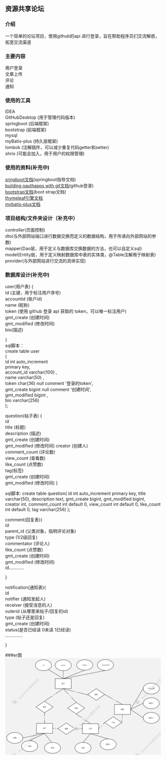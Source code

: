 ## 资源共享论坛

### 介绍
一个简单的论坛项目，使用github的api 进行登录，旨在帮助程序员们交流解惑，拓宽交流渠道

### 主要内容
用户登录  
文章上传   
评论  
通知

### 使用的工具
IDEA  
GitHubDesktop (用于管理代码版本)  
springboot (后端框架)  
bootstrap (前端框架)  
mysql   
myBatis-plus (持久层框架)  
lombok (注解插件，可以减少重复代码getter和setter)  
shrio (可能会加入，用于用户的权限管理)


### 使用的资料(补充中)
[sringboot文档](https://spring.io/guides)(springboot指导文档)  
[building oauthapps with git文档](https://docs.github.com/en/apps/oauth-apps/building-oauth-apps)(github登录)  
[bootstrap文档](https://v3.bootcss.com/getting-started/)(boot strap文档)  
[thymeleaf引擎文档](https://fanlychie.github.io/post/thymeleaf.html)  
[mybatis-plus文档](https://baomidou.com/introduce/)

### 项目结构/文件夹设计（补充中）
controller(页面控制)  
dto(与外部网站端口进行数据交换而定义的数据结构，用于传递向外部网站的参数)  
mapper(Dao层，用于定义与数据库交换数据的方法，也可以自定义sql)  
model(Entity层，用于定义映射数据库中表的实体类，@Table注解用于映射表)
provider(与外部网站进行交流的具体实现)

### 数据库设计(补充中)
user(用户表) {   
id (主键，用于标注用户序号)  
accountid (账户id)  
name (昵称)  
token (使用 github 登录 api 获取的 token，可以唯一标注用户)  
gmt_create (创建时间)   
gmt_modified (修改时间)  
bio(描述)

}  
sql脚本：  
create table user  
(  
id           int auto_increment   
primary key,   
account_id   varchar(100) ,   
name         varchar(50)  ,   
token        char(36)     null comment '登录的token',   
gmt_create   bigint       null comment '创建时间',   
gmt_modified bigint       ,   
bio          varchar(256)    
);



question(帖子表) {   
id  
title   (标题)  
description (描述)  
gmt_create (创建时间)   
gmt_modified (修改时间)
creator (创建人)  
comment_count (评论数)   
view_count (查看数)  
like_count (点赞数)  
tag(标签)  
gmt_create (创建时间)   
gmt_modified (修改时间)
}

sql脚本:
create table question(
id int auto_increment primary key,
title varchar(50),
description text,
gmt_create bigint,
gmt_modified bigint,
creator int,
comment_count int default 0,
view_count int default 0,
like_count int default 0,
tag varchar(256)
);


comment(回复表){  
id  
parent_id  (父类对象，指明评论对象)  
type  (1/2级回复)  
commentator (评论人)  
like_count (点赞数)  
gmt_create (创建时间)   
gmt_modified (修改时间)  
id............  

}

notification(通知表){    
id  
notifier (通知发起人)  
receiver (接受消息的人)    
outerid (从哪里来帖子/回复的id)  
type (帖子还是回复)  
gmt_create (创建时间)  
status(是否已经读 0未读 1已经读)  
..............

}


###er图
![er图](erpicture.png)

